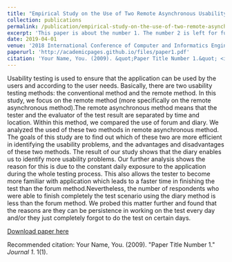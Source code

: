 ```yaml
---
title: "Empirical Study on the Use of Two Remote Asynchronous Usability Testing Methods"
collection: publications
permalink: /publication/empirical-study-on-the-use-of-two-remote-asynchronous-usability-testing-methods
excerpt: 'This paper is about the number 1. The number 2 is left for future work.'
date: 2019-04-01
venue: '2018 International Conference of Computer and Informatics Engineering'
paperurl: 'http://academicpages.github.io/files/paper1.pdf'
citation: 'Your Name, You. (2009). &quot;Paper Title Number 1.&quot; <i>Journal 1</i>. 1(1).'
---
```

Usability testing is used to ensure that the application can be used by the users and according to the user needs. Basically, there are two usability testing methods: the conventional method and the remote method. In this study, we focus on the remote method (more specifically on the remote asynchronous method).The remote asynchronous method means that the tester and the evaluator of the test result are separated by time and location. Within this method, we compared the use of forum and diary. We analyzed the used of these two methods in remote asynchronous method. The goals of this study are to find out which of these two are more efficient in identifying the usability problems, and the advantages and disadvantages of these two methods. The result of our study shows that the diary enables us to identify more usability problems. Our further analysis shows the reason for this is due to the constant daily exposure to the application during the whole testing process. This also allows the tester to become more familiar with application which leads to a faster time in finishing the test than the forum method.Nevertheless, the number of respondents who were able to finish completely the test scenario using the diary method is less than the forum method. We probed this matter further and found that the reasons are they can be persistence in working on the test every day and/or they just completely forgot to do the test on certain days.

[Download paper here](https://iopscience.iop.org/article/10.1088/1742-6596/1193/1/012017/pdf)

Recommended citation: Your Name, You. (2009). "Paper Title Number 1." <i>Journal 1</i>. 1(1).